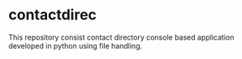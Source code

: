 # contactdirec
This repository consist contact directory console based application developed in python using file handling.
